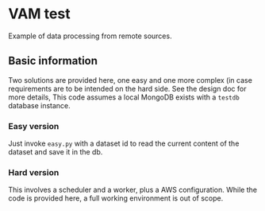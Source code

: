 # VAM test

Example of data processing from remote sources.

## Basic information

Two solutions are provided here, one easy and one more complex (in case requirements are to be intended on the hard side. See the design doc for more details,
This code assumes a local MongoDB exists with a `testdb` database instance.

### Easy version

Just invoke `easy.py` with a dataset id to read the current content of the dataset and save it in the db.

### Hard version

This involves a scheduler and a worker, plus a AWS configuration. While the code is provided here, a full working environment is out of scope.